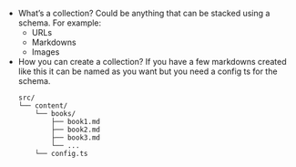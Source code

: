 - What’s a collection?
	Could be anything that can be stacked using a schema. For example:
	- URLs
	- Markdowns
	- Images
- How you can create a collection?
	If you have a few markdowns created like this it can be named as you want but you need  a config ts for the schema.
	``` 
	src/ 
	└── content/ 
	    └── books/ 
		    ├── book1.md 
		    ├── book2.md 
		    ├── book3.md 
		    └── ...
		└── config.ts 
	```
	